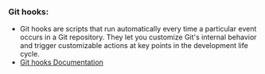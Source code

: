 ### Git hooks:
- Git hooks are scripts that run automatically every time a particular event occurs in a Git repository. They let you customize Git's internal behavior and trigger customizable actions at key points in the development life cycle.
- [Git hooks Documentation](https://git-scm.com/docs/githooks)